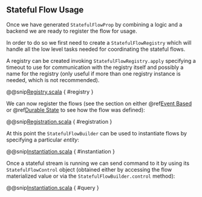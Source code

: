 ## Stateful Flow Usage

Once we have generated `StatefulFlowProp` by combining a logic and a backend we are ready to register the flow for usage.

In order to do so we first need to create a `StatefulFlowRegistry` which will handle all the low level tasks needed for coordinating the stateful flows.

A registry can be created invoking `StatefulFlowRegistry.apply` specifying a timeout to use for communication with the registry itself and possibly a name for the registry (only useful if more than one registry instance is needed, which is not recommended).

@@snip[Registry.scala](/spekka-docs/src/main/scala/StatefulFlowEventBasedExample.scala) { #registry }

We can now register the flows (see the section on either @ref[Event Based](event-based.md) or @ref[Durable State](durable-state.md) to see how the flow was defined):

@@snip[Registration.scala](/spekka-docs/src/main/scala/StatefulFlowEventBasedExample.scala) { #registration }

At this point the `StatefulFlowBuilder` can be used to instantiate flows by specifying a particular *entity*:

@@snip[Instantiation.scala](/spekka-docs/src/main/scala/StatefulFlowEventBasedExample.scala) { #instantiation }

Once a stateful stream is running we can send command to it by using its `StatefulFlowControl` object (obtained either by accessing the flow materialized value or via the `StatefulFlowBuilder.control` method):

@@snip[Instantiation.scala](/spekka-docs/src/main/scala/StatefulFlowEventBasedExample.scala) { #query }
